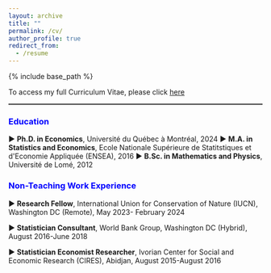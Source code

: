 ```yaml
---
layout: archive
title: ""
permalink: /cv/
author_profile: true
redirect_from:
  - /resume
---
```


{% include base_path %}
<!-- # <a href="http://avoumatsodo.github.io/files/CV_Komla.pdf" target="_blank">CV</a> -->


<!-- <hr style="border-top: 5px solid #8c8b8b; width:100%;"> -->

To access my full Curriculum Vitae, please click <a href="http://avoumatsodo.github.io/files/CV_Komla.pdf" target="_blank">here</a>

 <hr style="border-top: 2px solid #8c8b8b; width:100%;"> 
 
###  <span style="color:blue;"> Education </span>
 ▶ **Ph.D. in Economics**, Université du Québec à Montréal, 2024
 ▶ **M.A.  in Statistics and Economics**, Ecole Nationale Supérieure de Statitstiques et d'Economie Appliquée (ENSEA), 2016
 ▶ **B.Sc. in Mathematics and Physics**, Université de Lomé, 2012

<!-- <hr style="border-top: 2px solid #8c8b8b; width:100%;"> -->
###  <span style="color:blue;"> Non-Teaching Work Experience </span>
▶ **Research Fellow**, International Union for Conservation of Nature (IUCN), Washington DC (Remote), May 2023- February 2024
 <!--   Duties included: Collaboration with a team of researchers to conduct extensive research on the topic of structural change and its implications for biodiversity conservation. -->

▶ **Statistician Consultant**, World Bank Group, Washington DC (Hybrid), August 2016-June 2018
  <!-- * Duties included: Ensuring data quality and accuracy while conducting data analysis and statistical modeling to support research and policy development.  -->

▶ **Statistician Economist Researcher**, Ivorian Center for Social and Economic Research (CIRES), Abidjan, August 2015-August 2016
 <!--  * Duties included: Analyzing data, reviewing scientific literature, and synthesizing findings to contribute to the understanding of the structural transformation differences between South Korea and Côte d'Ivoire. -->

 

  
    
  

